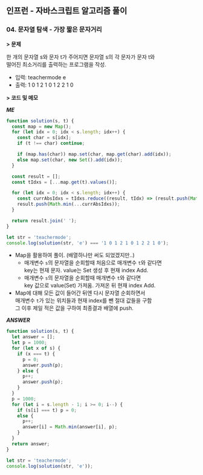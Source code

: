 ## 인프런 - 자바스크립트 알고리즘 풀이

### **04.** 문자열 탐색 - 가장 짧은 문자거리

**> 문제**

한 개의 문자열 s와 문자 t가 주어지면 문자열 s의 각 문자가 문자 t와  
떨어진 최소거리를 출력하는 프로그램을 작성.

- 입력: teachermode e
- 출력: 1 0 1 2 1 0 1 2 2 1 0

**> 코드 및 메모**

**_ME_**

```js
function solution(s, t) {
  const map = new Map();
  for (let idx = 0; idx < s.length; idx++) {
    const char = s[idx];
    if (t !== char) continue;

    if (map.has(char)) map.set(char, map.get(char).add(idx));
    else map.set(char, new Set().add(idx));
  }

  const result = [];
  const tIdxs = [...map.get(t).values()];

  for (let idx = 0; idx < s.length; idx++) {
    const currAbsIdxs = tIdxs.reduce((result, tIdx) => (result.push(Math.abs(tIdx - idx)), result), []);
    result.push(Math.min(...currAbsIdxs));
  }

  return result.join(' ');
}

let str = 'teachermode';
console.log(solution(str, 'e') === '1 0 1 2 1 0 1 2 2 1 0');
```

- Map을 활용하여 풀이. (배열하나만 써도 되었겠지만..)  
    - 매개변수 `s`의 문자열을 순회할때 처음으로 매개변수 `t`와 같다면  
        key는 현재 문자. value는 Set 생성 후 현재 index Add.
    - 매개변수 `s`의 문자열을 순회할때 매개변수 `t`와 같다면  
        key 값으로 value(Set) 가져옴. 가져온 뒤 현재 index Add.
-  Map에 대해 모든 값이 들어간 뒤엔 다시 문자열 순회하면서  
    매개변수 `t`가 있는 위치들과 현재 index를 뺀 절대 값들을 구함  
    그 이후 제일 적은 값을 구하여 최종결과 배열에 push.

**_ANSWER_**

```js
function solution(s, t) {
  let answer = [];
  let p = 1000;
  for (let x of s) {
    if (x === t) {
      p = 0;
      answer.push(p);
    } else {
      p++;
      answer.push(p);
    }
  }
  p = 1000;
  for (let i = s.length - 1; i >= 0; i--) {
    if (s[i] === t) p = 0;
    else {
      p++;
      answer[i] = Math.min(answer[i], p);
    }
  }
  return answer;
}

let str = 'teachermode';
console.log(solution(str, 'e'));
```
